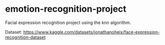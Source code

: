 # emotion-recognition-project
Facial expression recognition project using the knn algorithm.

Dataset: https://www.kaggle.com/datasets/jonathanoheix/face-expression-recognition-dataset
